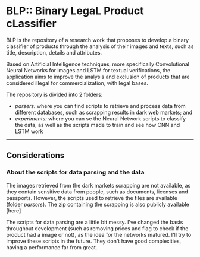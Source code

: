 # BLP:: Binary LegaL Product cLassifier


BLP is the repository of a research work that proposes to develop a binary classifier of products through the analysis of their images and texts, such as title, description, details and attributes.

Based on Artificial Intelligence techniques, more specifically Convolutional Neural Networks for images and LSTM for textual verifications, the application aims to improve the analysis and exclusion of products that are considered illegal for commercialization, with legal bases.


The repository is divided into 2 folders:
- *parsers:* where you can find scripts to retrieve and process data from different databases, such as scrapping results in dark web markets; and
- *experiments:* where you can se the Neural Network scripts to classify the data, as well as the scripts made to train and see how CNN and LSTM work

---
## Considerations

### About the scripts for data parsing and the data
The images retrieved from the dark markets scrapping are not available, as they contain sensitive data from people, such as documents, licenses and passports. However, the scripts used to retrieve the files are available (folder *parsers*). The zip containing the scrapping is also publicly available [here]

The scripts for data parsing are a little bit messy. I've changed the basis throughout development (such as removing prices and flag to check if the product had a image or not), as the idea for the networks matured. I'll try to improve these scripts in the future. They don't have good complexities, having a performance far from great.
